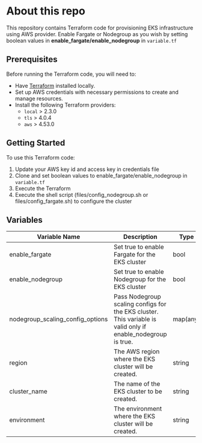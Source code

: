 # About this repo

This repository contains Terraform code for provisioning EKS infrastructure using AWS provider. Enable Fargate or Nodegroup as you wish by setting boolean values in **enable_fargate/enable_nodegroup** in `variable.tf`

## Prerequisites

Before running the Terraform code, you will need to:

- Have [Terraform](https://www.terraform.io/downloads.html) installed locally.
- Set up AWS credentials with necessary permissions to create and manage resources.
- Install the following Terraform providers:
  - `local` > 2.3.0
  - `tls` > 4.0.4
  - `aws` > 4.53.0

## Getting Started

To use this Terraform code:
1. Update your AWS key id and access key in credentials file
2. Clone and set boolean values to enable_fargate/enable_nodegroup in `variable.tf`
3. Execute the Terraform
4. Execute the shell script (files/config_nodegroup.sh or files/config_fargate.sh) to configure the cluster

## Variables

| Variable Name                  | Description                                                                                          | Type       | Default Value |
| ------------------------------ | ---------------------------------------------------------------------------------------------------- | ---------- | ------------- |
| enable_fargate                 | Set true to enable Fargate for the EKS cluster                                                       | bool       | true          |
| enable_nodegroup               | Set true to enable Nodegroup for the EKS cluster                                                      | bool       | false         |
| nodegroup_scaling_config_options | Pass Nodegroup scaling configs for the EKS cluster. This variable is valid only if enable_nodegroup is true. | map(any)   | { desired_size = 3, max_size = 5, min_size = 3 } |
| region                         | The AWS region where the EKS cluster will be created.                                                 | string     | us-west-2     |
| cluster_name                   | The name of the EKS cluster to be created.                                                            | string     | tf_eks_fargate |
| environment                    | The environment where the EKS cluster will be created.                                                | string     | POC           |





